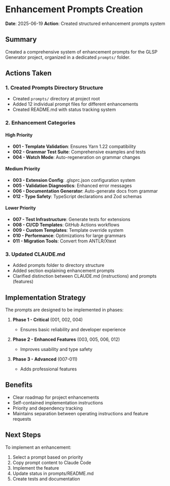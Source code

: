 # Enhancement Prompts Creation

**Date**: 2025-06-19
**Action**: Created structured enhancement prompts system

## Summary
Created a comprehensive system of enhancement prompts for the GLSP Generator project, organized in a dedicated `prompts/` folder.

## Actions Taken

### 1. Created Prompts Directory Structure
- Created `prompts/` directory at project root
- Added 12 individual prompt files for different enhancements
- Created README.md with status tracking system

### 2. Enhancement Categories

#### High Priority
- **001 - Template Validation**: Ensures Yarn 1.22 compatibility
- **002 - Grammar Test Suite**: Comprehensive examples and tests
- **004 - Watch Mode**: Auto-regeneration on grammar changes

#### Medium Priority
- **003 - Extension Config**: .glsprc.json configuration system
- **005 - Validation Diagnostics**: Enhanced error messages
- **006 - Documentation Generator**: Auto-generate docs from grammar
- **012 - Type Safety**: TypeScript declarations and Zod schemas

#### Lower Priority
- **007 - Test Infrastructure**: Generate tests for extensions
- **008 - CI/CD Templates**: GitHub Actions workflows
- **009 - Custom Templates**: Template override system
- **010 - Performance**: Optimizations for large grammars
- **011 - Migration Tools**: Convert from ANTLR/Xtext

### 3. Updated CLAUDE.md
- Added prompts folder to directory structure
- Added section explaining enhancement prompts
- Clarified distinction between CLAUDE.md (instructions) and prompts (features)

## Implementation Strategy

The prompts are designed to be implemented in phases:

1. **Phase 1 - Critical** (001, 002, 004)
   - Ensures basic reliability and developer experience
   
2. **Phase 2 - Enhanced Features** (003, 005, 006, 012)
   - Improves usability and type safety
   
3. **Phase 3 - Advanced** (007-011)
   - Adds professional features

## Benefits

- Clear roadmap for project enhancements
- Self-contained implementation instructions
- Priority and dependency tracking
- Maintains separation between operating instructions and feature requests

## Next Steps

To implement an enhancement:
1. Select a prompt based on priority
2. Copy prompt content to Claude Code
3. Implement the feature
4. Update status in prompts/README.md
5. Create tests and documentation

